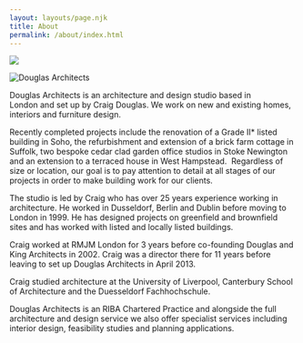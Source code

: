 ```yaml
---
layout: layouts/page.njk
title: About
permalink: /about/index.html
---
```

![](https://res.cloudinary.com/dvzwcttpm/image/upload/v1669371638/Projects/College%20Cross%2C%20Islington/About/IR_ieawwr.jpg)

![Douglas Architects](/images/craig-douglas-architect-2.jpeg "Craig Douglas")

Douglas Architects is an architecture and design studio based in\
London and set up by Craig Douglas. We work on new and existing homes, interiors and furniture design.

Recently completed projects include the renovation of a Grade II* listed building in Soho, the refurbishment and extension of a brick farm cottage in Suffolk, two bespoke cedar clad garden office studios in Stoke Newington and an extension to a terraced house in West Hampstead.  Regardless of size or location, our goal is to pay attention to detail at all stages of our projects in order to make building work for our clients.

The studio is led by Craig who has over 25 years experience working in architecture. He worked in Dusseldorf, Berlin and Dublin before moving to London in 1999. He has designed projects on greenfield and brownfield sites and has worked with listed and locally listed buildings.

Craig worked at RMJM London for 3 years before co-founding Douglas and King Architects in 2002. Craig was a director there for 11 years before leaving to set up Douglas Architects in April 2013.

Craig studied architecture at the University of Liverpool, Canterbury School of Architecture and the Duesseldorf Fachhochschule.

Douglas Architects is an RIBA Chartered Practice and alongside the full architecture and design service we also offer specialist services including interior design, feasibility studies and planning applications.